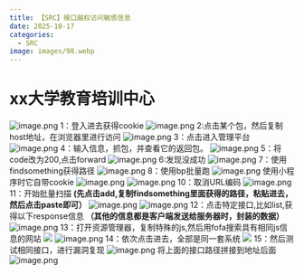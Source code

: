 ```yaml
---
title: 【SRC】接口越权访问敏感信息
date: 2025-10-17
categories:
  - SRC
image: images/98.webp
---
```

# xx大学教育培训中心
![image.png](https://blogslimer.oss-cn-shanghai.aliyuncs.com/blog/20251016120534.png)
1：登入进去获得cookie
![image.png](https://blogslimer.oss-cn-shanghai.aliyuncs.com/blog/20251016120610.png)
2:点击某个包，然后复制host地址，在浏览器里进行访问
![image.png](https://blogslimer.oss-cn-shanghai.aliyuncs.com/blog/20251017094206.png)
3：点击进入管理平台
![image.png](https://blogslimer.oss-cn-shanghai.aliyuncs.com/blog/20251017094247.png)
4：输入信息，抓包，并查看它的返回包。
![image.png](https://blogslimer.oss-cn-shanghai.aliyuncs.com/blog/20251017094311.png)
5：将code改为200,点击forward
![image.png](https://blogslimer.oss-cn-shanghai.aliyuncs.com/blog/20251017094338.png)
6:发现没成功
![image.png](https://blogslimer.oss-cn-shanghai.aliyuncs.com/blog/20251017094403.png)
7：使用findsomething获得路径
![image.png](https://blogslimer.oss-cn-shanghai.aliyuncs.com/blog/20251017094419.png)
8：使用bp批量跑
![image.png](https://blogslimer.oss-cn-shanghai.aliyuncs.com/blog/20251017094444.png)
使用小程序时它自带cookie
![image.png](https://blogslimer.oss-cn-shanghai.aliyuncs.com/blog/20251017094518.png)
![image.png](https://blogslimer.oss-cn-shanghai.aliyuncs.com/blog/20251017094531.png)
10：取消URL编码
![image.png](https://blogslimer.oss-cn-shanghai.aliyuncs.com/blog/20251017094546.png)
11：开始批量扫描
**(先点击add,复制findsomething里面获得的路径，粘贴进去，然后点击paste即可）**
![image.png](https://blogslimer.oss-cn-shanghai.aliyuncs.com/blog/20251017094604.png)
![image.png](https://blogslimer.oss-cn-shanghai.aliyuncs.com/blog/20251017094610.png)
12：点击特定接口,比如list,获得以下response信息
**（其他的信息都是客户端发送给服务器时，封装的数据）**
![image.png](https://blogslimer.oss-cn-shanghai.aliyuncs.com/blog/20251017094634.png)
13：打开资源管理器，复制特殊的js,然后用fofa搜索具有相同js信息的网站
![](https://blogslimer.oss-cn-shanghai.aliyuncs.com/blog/20251017094652.png)
![image.png](https://blogslimer.oss-cn-shanghai.aliyuncs.com/blog/20251017094720.png)
14：依次点击进去，全部是同一套系统
![](https://blogslimer.oss-cn-shanghai.aliyuncs.com/blog/20251017094734.png)
15：然后测试相同接口，进行漏洞复现
![image.png](https://blogslimer.oss-cn-shanghai.aliyuncs.com/blog/20251017094803.png)
将上面的接口路径拼接到地址后面
![image.png](https://blogslimer.oss-cn-shanghai.aliyuncs.com/blog/20251017094959.png)
